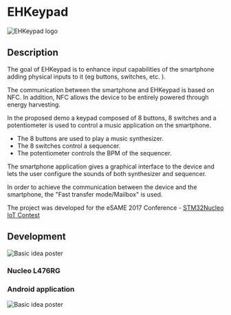 # EHKeypad

![EHKeypad logo](https://raw.githubusercontent.com/dpolad/EHKeypad/master/doc/img/logo.png)

## Description
The goal of EHKeypad is to enhance input capabilities of the smartphone adding physical inputs to it (eg buttons, switches, etc. ). 

The communication between the smartphone and EHKeypad is based on NFC. In addition, NFC allows the device to be entirely powered through energy harvesting.

In the proposed demo a keypad composed of 8 buttons, 8 switches and a potentiometer is used to control a music application on the smartphone.

* The 8 buttons are used to play a music synthesizer. 
* The 8 switches control a sequencer.
* The potentiometer controls the BPM of the sequencer.

The smartphone application gives a graphical interface to the device and lets the user configure the sounds of both synthesizer and sequencer.

In order to achieve the communication between the device and the smartphone, the "Fast transfer mode/Mailbox" is used.

The project was developed for the eSAME 2017 Conference - [STM32Nucleo IoT Contest](http://www.esame-conference.org/program/stm32-iot-contest-2017/)

## Development
![Basic idea poster](https://raw.githubusercontent.com/dpolad/EHKeypad/master/doc/img/poster.png)

### Nucleo L476RG

### Android application
![Basic idea poster](https://raw.githubusercontent.com/dpolad/EHKeypad/master/doc/img/screenshot.png)
